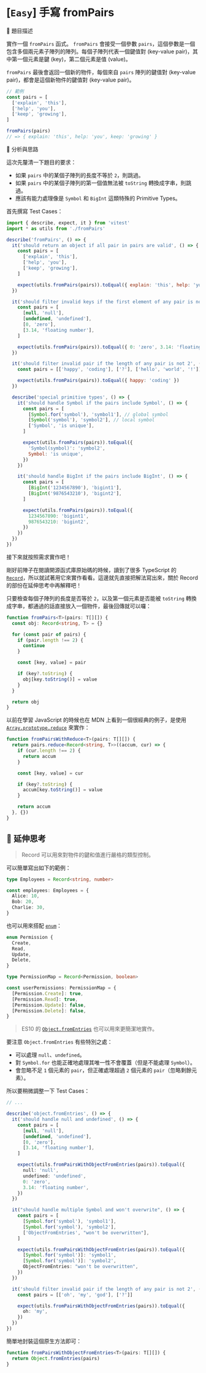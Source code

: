# [`Easy`] 手寫 fromPairs

🔸 題目描述

實作一個 `fromPairs` 函式。 `fromPairs` 會接受一個參數 `pairs`，這個參數是一個包含多個兩元素子陣列的陣列。每個子陣列代表一個鍵值對 (key-value pair)，其中第一個元素是鍵 (key)，第二個元素是值 (value)。

`fromPairs` 最後會返回一個新的物件，每個來自 `pairs` 陣列的鍵值對 (key-value pair)，都會是這個新物件的鍵值對 (key-value pair)。

```javascript
// 範例
const pairs = [
  ['explain', 'this'],
  ['help', 'you'],
  ['keep', 'growing'],
]

fromPairs(pairs)
// => { explain: 'this', help: 'you', keep: 'growing' }
```

💭 分析與思路

這次先釐清一下題目的要求：

- 如果 `pairs` 中的某個子陣列的長度不等於 `2`，則跳過。
- 如果 `pairs` 中的某個子陣列的第一個值無法被 `toString` 轉換成字串，則跳過。
- 應該有能力處理像是 `Symbol` 和 `BigInt` 這類特殊的 Primitive Types。

首先撰寫 Test Cases：

```javascript
import { describe, expect, it } from 'vitest'
import * as utils from './fromPairs'

describe('fromPairs', () => {
  it('should return an object if all pair in pairs are valid', () => {
    const pairs = [
      ['explain', 'this'],
      ['help', 'you'],
      ['keep', 'growing'],
    ]

    expect(utils.fromPairs(pairs)).toEqual({ explain: 'this', help: 'you', keep: 'growing' })
  })

  it('should filter invalid keys if the first element of any pair is not able to be converted to string', () => {
    const pairs = [
      [null, 'null'],
      [undefined, 'undefined'],
      [0, 'zero'],
      [3.14, 'floating number'],
    ]

    expect(utils.fromPairs(pairs)).toEqual({ 0: 'zero', 3.14: 'floating number' })
  })

  it('should filter invalid pair if the length of any pair is not 2', () => {
    const pairs = [['happy', 'coding'], ['?'], ['hello', 'world', '!']]

    expect(utils.fromPairs(pairs)).toEqual({ happy: 'coding' })
  })

  describe('special primitive types', () => {
    it('should handle Symbol if the pairs include Symbol', () => {
      const pairs = [
        [Symbol.for('symbol'), 'symbol1'], // global symbol
        [Symbol('symbol'), 'symbol2'], // local symbol
        ['Symbol', 'is unique'],
      ]

      expect(utils.fromPairs(pairs)).toEqual({
        'Symbol(symbol)': 'symbol2',
        Symbol: 'is unique',
      })
    })

    it('should handle BigInt if the pairs include BigInt', () => {
      const pairs = [
        [BigInt('1234567890'), 'bigint1'],
        [BigInt('9876543210'), 'bigint2'],
      ]

      expect(utils.fromPairs(pairs)).toEqual({
        1234567890: 'bigint1',
        9876543210: 'bigint2',
      })
    })
  })
})
```

接下來就按照需求實作吧！

剛好前陣子在閱讀開源函式庫原始碼的時候，讀到了很多 TypeScript 的 [`Record`](https://www.typescriptlang.org/docs/handbook/utility-types.html#recordkeys-type)，所以就試著用它來實作看看。這邊就先直接把解法寫出來，關於 Record 的部份在延伸思考中再解釋吧！

只要檢查每個子陣列的長度是否等於 `2`，以及第一個元素是否能被 `toString` 轉換成字串，都通過的話直接放入一個物件，最後回傳就可以囉：

```typescript
function fromPairs<T>(pairs: T[][]) {
  const obj: Record<string, T> = {}

  for (const pair of pairs) {
    if (pair.length !== 2) {
      continue
    }

    const [key, value] = pair

    if (key?.toString) {
      obj[key.toString()] = value
    }
  }

  return obj
}
```

以前在學習 JavaScript 的時候也在 MDN 上看到一個很經典的例子，是使用 [`Array.prototype.reduce`](https://developer.mozilla.org/en-US/docs/Web/JavaScript/Reference/Global_Objects/Array/reduce) 來實作：

```typescript
function fromPairsWithReduce<T>(pairs: T[][]) {
  return pairs.reduce<Record<string, T>>((accum, cur) => {
    if (cur.length !== 2) {
      return accum
    }

    const [key, value] = cur

    if (key?.toString) {
      accum[key.toString()] = value
    }

    return accum
  }, {})
}
```

## 💫 延伸思考

> Record 可以用來對物件的鍵和值進行嚴格的類型控制。

可以簡單寫出如下的範例：

```typescript
type Employees = Record<string, number>

const employees: Employees = {
  Alice: 10,
  Bob: 20,
  Charlie: 30,
}
```

也可以用來搭配 [`enum`](https://www.typescriptlang.org/docs/handbook/enums.html)：

```typescript
enum Permission {
  Create,
  Read,
  Update,
  Delete,
}

type PermissionMap = Record<Permission, boolean>

const userPermissions: PermissionMap = {
  [Permission.Create]: true,
  [Permission.Read]: true,
  [Permission.Update]: false,
  [Permission.Delete]: false,
}
```

> ES10 的 [`Object.fromEntries`](https://developer.mozilla.org/en-US/docs/Web/JavaScript/Reference/Global_Objects/Object/fromEntries) 也可以用來更簡潔地實作。

要注意 `Object.fromEntries` 有些特別之處：

- 可以處理 `null`、`undefined`。
- 對 `Symbol.for` 也能正確地處理其唯一性不會覆蓋（但是不能處理 `Symbol`）。
- 會忽略不足 `1` 個元素的 `pair`，但正確處理超過 `2` 個元素的 `pair`（忽略剩餘元素）。

所以要稍微調整一下 Test Cases：

```typescript
// ...

describe('object.fromEntries', () => {
  it('should handle null and undefined', () => {
    const pairs = [
      [null, 'null'],
      [undefined, 'undefined'],
      [0, 'zero'],
      [3.14, 'floating number'],
    ]

    expect(utils.fromPairsWithObjectFromEntries(pairs)).toEqual({
      null: 'null',
      undefined: 'undefined',
      0: 'zero',
      3.14: 'floating number',
    })
  })

  it("should handle multiple Symbol and won't overwrite", () => {
    const pairs = [
      [Symbol.for('symbol'), 'symbol1'],
      [Symbol.for('symbol'), 'symbol2'],
      ['ObjectFromEntries', "won't be overwritten"],
    ]

    expect(utils.fromPairsWithObjectFromEntries(pairs)).toEqual({
      [Symbol.for('symbol')]: 'symbol1',
      [Symbol.for('symbol')]: 'symbol2',
      ObjectFromEntries: "won't be overwritten",
    })
  })

  it('should filter invalid pair if the length of any pair is not 2', () => {
    const pairs = [['oh', 'my', 'god'], ['?']]

    expect(utils.fromPairsWithObjectFromEntries(pairs)).toEqual({
      oh: 'my',
    })
  })
})
```

簡單地封裝這個原生方法即可：

```typescript
function fromPairsWithObjectFromEntries<T>(pairs: T[][]) {
  return Object.fromEntries(pairs)
}
```
